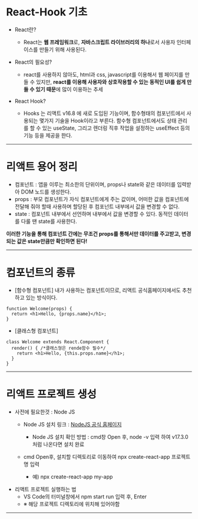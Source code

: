 # React-Hook 기초

* React란?
  - React는 **웹 프레임워크**로, **자바스크립트 라이브러리의 하나**로서 사용자 인터페이스를 만들기 위해 사용된다.

* React의 필요성?
  * react를 사용하지 않아도, html과 css, javascript를 이용해서 웹 페이지를 만들 수 있지만, **react를 이용해 사용자와 상호작용할 수 있는 동적인 UI를 쉽게 만들 수 있기 때문**에 많이 이용하는 추세

* React Hook?
  * Hooks 는 리액트 v16.8 에 새로 도입된 기능이며, 함수형태의 컴포넌트에서 사용되는 몇가지 기술을 Hook이라고 부른다. 함수형 컴포넌트에서도 상태 관리를 할 수 있는 useState, 그리고 렌더링 직후 작업을 설정하는 useEffect 등의 기능 등을 제공을 한다.

* * *
# 리액트 용어 정리
- 컴포넌트 : 앱을 이루는 최소한의 단위이며, props나 state와 같은 데이터를 입력받아 DOM 노드를 생성한다.
- props : 부모 컴포넌트가 자식 컴포넌트에게 주는 값이며, 어떠한 값을 컴포넌트에 전달해 줘야 할때 사용하며 할당된 후 컴포넌트 내부에서 값을 변경할 수 없다.
- state : 컴포넌트 내부에서 선언하며 내부에서 값을 변경할 수 있다. 동적인 데이터를 다룰 땐 state를 사용한다.


**이러한 기능을 통해 컴포넌트 간에는 무조건 props를 통해서만 데이터를 주고받고, 변경되는 값은 state만큼만 확인하면 된다!**

* * *
# 컴포넌트의 종류
* [함수형 컴포넌트] 내가 사용하는 컴포넌트이므로, 리액트 공식홈페이지에서도 추천하고 있는 방식이다.
```
function Welcome(props) {
  return <h1>Hello, {props.name}</h1>;
}
```

* [클래스형 컴포넌트]
```
class Welcome extends React.Component {
  render() { /*클래스형은 rende함수 필수*/
    return <h1>Hello, {this.props.name}</h1>;
  }
}
```
* * *
# 리액트 프로젝트 생성
- 사전에 필요한것 : Node JS
  - Node JS 설치 링크 : [NodeJS 공식 홈페이지](https://nodejs.org/ko/, "Node Js 설치하러가기!")
    - Node JS 설치 확인 방법 : cmd창 Open 후, node -v 입력 하여 v17.3.0 처럼 나온다면 설치 완료
 
  - cmd Open후, 설치할 디렉토리로 이동하여 npx create-react-app 프로젝트명 입력
    - 예) npx create-react-app my-app

* 리액트 프로젝트 실행하는 법
  - VS Code의 터미널창에서 npm start run 입력 후, Enter
  - ※ 해당 프로젝트 디렉토리에 위치해 있어야함
* * *

